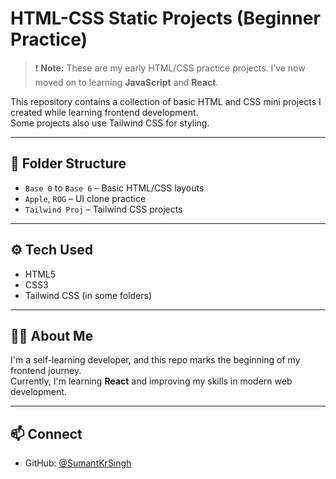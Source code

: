# HTML-CSS Static Projects (Beginner Practice)

> ❗ **Note:** These are my early HTML/CSS practice projects. I’ve now moved on to learning **JavaScript** and **React**.

This repository contains a collection of basic HTML and CSS mini projects I created while learning frontend development.  
Some projects also use Tailwind CSS for styling.

---

## 📁 Folder Structure

- `Base 0` to `Base 6` – Basic HTML/CSS layouts
- `Apple`, `ROG` – UI clone practice
- `Tailwind Proj` – Tailwind CSS projects

---

## ⚙️ Tech Used

- HTML5
- CSS3
- Tailwind CSS (in some folders)

---

## 🙋‍♂️ About Me

I'm a self-learning developer, and this repo marks the beginning of my frontend journey.  
Currently, I'm learning **React** and improving my skills in modern web development.

---

## 📫 Connect

- GitHub: [@SumantKrSingh](https://github.com/SumantKrSingh)
